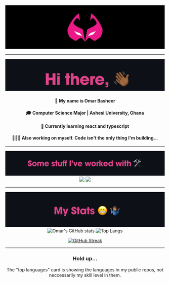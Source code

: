 <div align="center">

<!-- <img src="img/inf.png" /> -->
<img width=750px src="img/prowler banner.png" />

---

<img width=650px src="img/hi.png" />

#### 🙂 My name is Omar Basheer

#### 🎓 Computer Science Major | Ashesi University, Ghana

#### 🌱 Currently learning react and typescript

#### 🧘🏽‍♂️ Also working on myself. Code isn't the only thing I'm building...

---
<img width=650px src="img/stuff4.png" />


<img src="https://skillicons.dev/icons?i=java,dart,flutter,firebase,python,django,git,github,php,laravel&perline=10" />
<img src="https://skillicons.dev/icons?i=react,js,ts,md,mysql,postgres,html,css&perline=8" />

<!-- <img src="https://skillicons.dev/icons?i=react"/>&nbsp;&nbsp;&nbsp;&nbsp;&nbsp;&nbsp;&nbsp;&nbsp; -->

---

<img width=700px src="img/stats4.png" />


<!-- <img alt="Omar's GitHub stats" width="406" src="https://github-readme-stats.vercel.app/api?username=omar-basheer&custom_title=Github+Stats&bg_color=00000000&hide_border=true&show_icons=true&text_color=bcb28d&title_color=f4cd7c&icon_color=00AEFF">
<img alt="Top Langs" src="https://github-readme-stats.vercel.app/api/top-langs/?username=omar-basheer&layout=compact&hide_border=true&bg_color=00000000&text_color=bcb28d&custom_title=Top+Languages&title_color=f4cd7c"> -->

<!-- <a href="https://git.io/streak-stats"><img src="https://github-readme-streak-stats.herokuapp.com?user=omar-basheer&theme=ayu-mirage&hide_border=true&background=EB545400" alt="GitHub Streak" /></a> -->

<img alt="Omar's GitHub stats" width="406" src="https://github-readme-stats.vercel.app/api?username=omar-basheer&custom_title=Github+Stats&bg_color=010000&hide_border=true&show_icons=true&text_color=E0438A&title_color=4141EE&icon_color=00AEFF">
<img alt="Top Langs" src="https://github-readme-stats.vercel.app/api/top-langs/?username=omar-basheer&layout=compact&hide_border=true&bg_color=010000&text_color=E0438A&custom_title=Top+Languages&title_color=4141EE">

<a href="https://git.io/streak-stats"><img src="https://github-readme-streak-stats.herokuapp.com?user=omar-basheer&background=010000&dates=4141EE&currStreakNum=E0438A&currStreakLabel=4141EE&ring=E0438A&sideNums=E0438A&sideLabels=4141EE&fire=E0438A&border=090A1E&stroke=EBEBEB" alt="GitHub Streak" /></a>

<!-- [![Leetcode Stats](https://leetcard.jacoblin.cool/omar-basheer?theme=dark)](https://leetcode.com/omar-basheer/) -->

<!-- https://github-readme-streak-stats.herokuapp.com/demo/ -->
---

### Hold up...

The "top languages" card is showing the languages in my public repos, not neccessarily my skill level in them.

</div>
